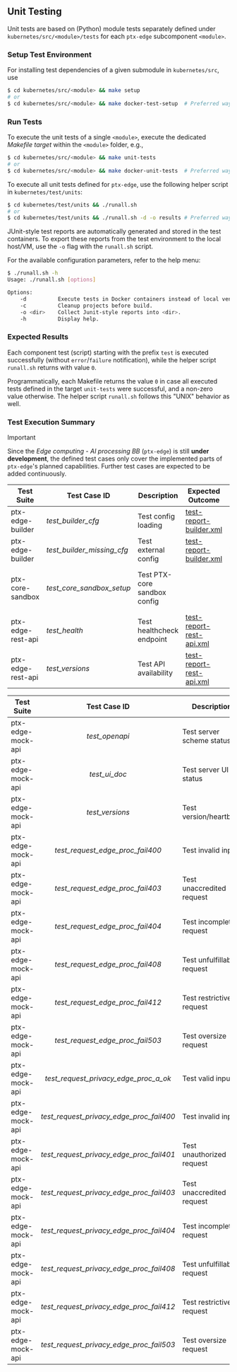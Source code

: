 ## Unit Testing

Unit tests are based on (Python) module tests separately defined under
`kubernetes/src/<module>/tests` for each `ptx-edge` subcomponent `<module>`.

### Setup Test Environment

For installing test dependencies of a given submodule in `kubernetes/src`,
use

```bash
$ cd kubernetes/src/<module> && make setup
# or
$ cd kubernetes/src/<module> && make docker-test-setup  # Preferred way
```

### Run Tests

To execute the unit tests of a single `<module>`, execute the dedicated
_Makefile target_ within the `<module>` folder, e.g.,

```bash
$ cd kubernetes/src/<module> && make unit-tests
# or
$ cd kubernetes/src/<module> && make docker-unit-tests  # Preferred way
```

To execute all unit tests defined for `ptx-edge`,
use the following helper script in `kubernetes/test/units`:

```bash
$ cd kubernetes/test/units && ./runall.sh
# or
$ cd kubernetes/test/units && ./runall.sh -d -o results # Preferred way

```

JUnit-style test reports are automatically generated and stored in the
test containers.
To export these reports from the test environment to the local host/VM,
use the `-o` flag with the `runall.sh` script.

For the available configuration parameters, refer to the help menu:

```bash
$ ./runall.sh -h
Usage: ./runall.sh [options]

Options:
    -d          Execute tests in Docker containers instead of local venvs.
    -c          Cleanup projects before build.
    -o <dir>    Collect Junit-style reports into <dir>.
    -h          Display help.
```

### Expected Results

Each component test (script) starting with the prefix `test` is executed
successfully (without `error`/`failure` notification),
while the helper script `runall.sh` returns with value `0`.

Programmatically, each Makefile returns the value `0` in case all executed tests defined in the target
`unit-tests` were successful, and a non-zero value otherwise.
The helper script `runall.sh` follows this "UNIX" behavior as well.

### Test Execution Summary

> [!IMPORTANT]
>
> Since the _Edge computing - AI processing BB_ (`ptx-edge`) is still
> **under development**, the defined test cases only cover the implemented
> parts of `ptx-edge`'s planned capabilities.
> Further test cases are expected to be added continuously.

| Test Suite        | Test Case ID               | Description                  | Expected Outcome                                             | Actual Outcome     | Status | Notes                                    |
|-------------------|----------------------------|------------------------------|--------------------------------------------------------------|--------------------|--------|------------------------------------------|
| ptx-edge-builder  | _test_builder_cfg_         | Test config loading          | [test-report-builder.xml](results/test-report-builder.xml)   | :heavy_check_mark: | OK     |                                          |
| ptx-edge-builder  | _test_builder_missing_cfg_ | Test external config         | [test-report-builder.xml](results/test-report-builder.xml)   | :x:                | OK     | Assert exception                         |
| ptx-core-sandbox  | _test_core_sandbox_setup_  | Test PTX-core sandbox config |                                                              | :heavy_check_mark: | OK     | Sandbox component tests are out of scope |
| ptx-edge-rest-api | _test_health_              | Test healthcheck endpoint    | [test-report-rest-api.xml](results/test-report-rest-api.xml) | :heavy_check_mark: | OK     |                                          |
| ptx-edge-rest-api | _test_versions_            | Test API availability        | [test-report-rest-api.xml](results/test-report-rest-api.xml) | :heavy_check_mark: | OK     |                                          |

| Test Suite        |               Test Case ID               | Description                | Expected Outcome                                             |   Actual Outcome   | Status | Notes          |
|-------------------|:----------------------------------------:|----------------------------|--------------------------------------------------------------|:------------------:|:------:|----------------|
| ptx-edge-mock-api |              _test_openapi_              | Test server scheme status  | [test-report-mock-api.xml](results/test-report-mock-api.xml) | :heavy_check_mark: |   OK   |                |
| ptx-edge-mock-api |              _test_ui_doc_               | Test server UI status      | [test-report-mock-api.xml](results/test-report-mock-api.xml) | :heavy_check_mark: |   OK   |                |
| ptx-edge-mock-api |             _test_versions_              | Test version/heartbeat     | [test-report-mock-api.xml](results/test-report-mock-api.xml) | :heavy_check_mark: |   OK   |                || ptx-edge-mock-api |      _test_request_edge_proc_a_ok_       | Test valid input           | [test-report-mock-api.xml](results/test-report-mock-api.xml) | :heavy_check_mark: |   OK   |                |
| ptx-edge-mock-api |     _test_request_edge_proc_fail400_     | Test invalid input         | [test-report-mock-api.xml](results/test-report-mock-api.xml) |        :x:         |   OK   | Assert failure |
| ptx-edge-mock-api |     _test_request_edge_proc_fail403_     | Test unaccredited request  | [test-report-mock-api.xml](results/test-report-mock-api.xml) |        :x:         |   OK   | Assert failure |
| ptx-edge-mock-api |     _test_request_edge_proc_fail404_     | Test incomplete request    | [test-report-mock-api.xml](results/test-report-mock-api.xml) |        :x:         |   OK   | Assert failure |
| ptx-edge-mock-api |     _test_request_edge_proc_fail408_     | Test unfulfillable request | [test-report-mock-api.xml](results/test-report-mock-api.xml) |        :x:         |   OK   | Assert failure |
| ptx-edge-mock-api |     _test_request_edge_proc_fail412_     | Test restrictive request   | [test-report-mock-api.xml](results/test-report-mock-api.xml) |        :x:         |   OK   | Assert failure |
| ptx-edge-mock-api |     _test_request_edge_proc_fail503_     | Test oversize request      | [test-report-mock-api.xml](results/test-report-mock-api.xml) |        :x:         |   OK   | Assert failure |
| ptx-edge-mock-api |  _test_request_privacy_edge_proc_a_ok_   | Test valid input           | [test-report-mock-api.xml](results/test-report-mock-api.xml) | :heavy_check_mark: |   OK   |                |
| ptx-edge-mock-api | _test_request_privacy_edge_proc_fail400_ | Test invalid input         | [test-report-mock-api.xml](results/test-report-mock-api.xml) |        :x:         |   OK   | Assert failure |
| ptx-edge-mock-api | _test_request_privacy_edge_proc_fail401_ | Test unauthorized request  | [test-report-mock-api.xml](results/test-report-mock-api.xml) |        :x:         |   OK   | Assert failure |
| ptx-edge-mock-api | _test_request_privacy_edge_proc_fail403_ | Test unaccredited request  | [test-report-mock-api.xml](results/test-report-mock-api.xml) |        :x:         |   OK   | Assert failure |
| ptx-edge-mock-api | _test_request_privacy_edge_proc_fail404_ | Test incomplete request    | [test-report-mock-api.xml](results/test-report-mock-api.xml) |        :x:         |   OK   | Assert failure |
| ptx-edge-mock-api | _test_request_privacy_edge_proc_fail408_ | Test unfulfillable request | [test-report-mock-api.xml](results/test-report-mock-api.xml) |        :x:         |   OK   | Assert failure |
| ptx-edge-mock-api | _test_request_privacy_edge_proc_fail412_ | Test restrictive request   | [test-report-mock-api.xml](results/test-report-mock-api.xml) |        :x:         |   OK   | Assert failure |
| ptx-edge-mock-api | _test_request_privacy_edge_proc_fail503_ | Test oversize request      | [test-report-mock-api.xml](results/test-report-mock-api.xml) |        :x:         |   OK   | Assert failure |
